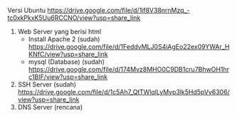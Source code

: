 Versi Ubuntu 
https://drive.google.com/file/d/1if8V38nrnMzq_-tc0xkPkxK5Uu6RCCNO/view?usp=share_link
1. Web Server yang berisi html
   - Install Apache 2 (sudah)
    https://drive.google.com/file/d/1FeddvMLJ0S4iAgEo22ex09YWAr_HKNfC/view?usp=share_link
   - mysql (Database) (sudah)
    https://drive.google.com/file/d/174Mvz8MHO0C9DB1cru7BhwOH1hrc1BIF/view?usp=share_link
3. SSH Server (sudah)
https://drive.google.com/file/d/1c5Ah7_QtTWlqlLyMvp3lk5Hd5pVy6306/view?usp=share_link
4. DNS Server (rencana)
   
